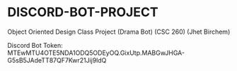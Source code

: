# DISCORD-BOT-PROJECT

Object Oriented Design Class Project (Drama Bot) (CSC 260) (Jhet Birchem)

Discord Bot Token: MTEwMTU4OTE5NDA1ODQ5ODEyOQ.GixUtp.MABGwJHGA-G5sB5JAdeTT87QF7Kwr21Jij9ldQ
